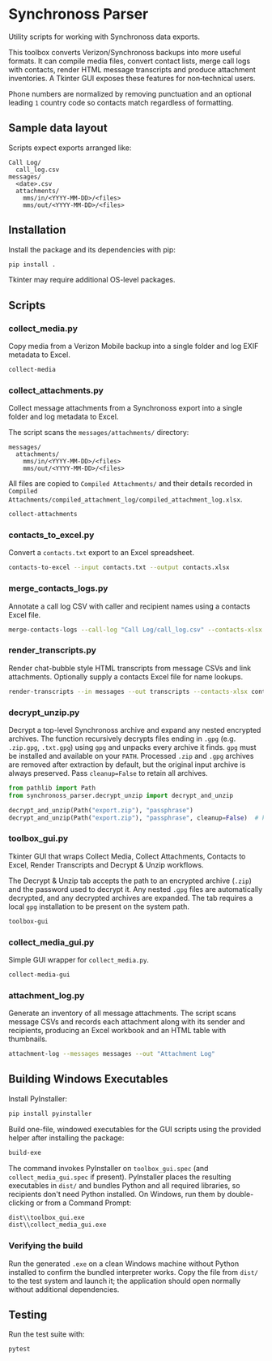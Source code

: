 # Synchronoss Parser

Utility scripts for working with Synchronoss data exports.

This toolbox converts Verizon/Synchronoss backups into more useful formats. It can compile media
files, convert contact lists, merge call logs with contacts, render HTML message transcripts and
produce attachment inventories. A Tkinter GUI exposes these features for non‑technical users.

Phone numbers are normalized by removing punctuation and an optional leading `1` country code so
contacts match regardless of formatting.

## Sample data layout

Scripts expect exports arranged like:

```
Call Log/
  call_log.csv
messages/
  <date>.csv
  attachments/
    mms/in/<YYYY-MM-DD>/<files>
    mms/out/<YYYY-MM-DD>/<files>
```

## Installation

Install the package and its dependencies with pip:

```bash
pip install .
```

Tkinter may require additional OS-level packages.

## Scripts

### collect_media.py
Copy media from a Verizon Mobile backup into a single folder and log EXIF metadata to Excel.

```bash
collect-media
```

### collect_attachments.py
Collect message attachments from a Synchronoss export into a single folder and log metadata to
Excel.

The script scans the `messages/attachments/` directory:

```
messages/
  attachments/
    mms/in/<YYYY-MM-DD>/<files>
    mms/out/<YYYY-MM-DD>/<files>
```

All files are copied to `Compiled Attachments/` and their details recorded in
`Compiled Attachments/compiled_attachment_log/compiled_attachment_log.xlsx`.

```bash
collect-attachments
```

### contacts_to_excel.py
Convert a `contacts.txt` export to an Excel spreadsheet.

```bash
contacts-to-excel --input contacts.txt --output contacts.xlsx
```

### merge_contacts_logs.py
Annotate a call log CSV with caller and recipient names using a contacts Excel file.

```bash
merge-contacts-logs --call-log "Call Log/call_log.csv" --contacts-xlsx contacts.xlsx
```

### render_transcripts.py
Render chat-bubble style HTML transcripts from message CSVs and link attachments. Optionally supply
a contacts Excel file for name lookups.

```bash
render-transcripts --in messages --out transcripts --contacts-xlsx contacts.xlsx
```

### decrypt_unzip.py
Decrypt a top-level Synchronoss archive and expand any nested encrypted archives. The function
recursively decrypts files ending in `.gpg` (e.g. `.zip.gpg`, `.txt.gpg`) using `gpg` and unpacks
every archive it finds. `gpg` must be installed and available on your `PATH`. Processed `.zip` and
`.gpg` archives are removed after extraction by default, but the original input archive is always
preserved. Pass `cleanup=False` to retain all archives.

```python
from pathlib import Path
from synchronoss_parser.decrypt_unzip import decrypt_and_unzip

decrypt_and_unzip(Path("export.zip"), "passphrase")
decrypt_and_unzip(Path("export.zip"), "passphrase", cleanup=False)  # keep archives
```

### toolbox_gui.py
Tkinter GUI that wraps Collect Media, Collect Attachments, Contacts to Excel, Render Transcripts and
Decrypt & Unzip workflows.

The Decrypt & Unzip tab accepts the path to an encrypted archive (``.zip``) and the password used
to decrypt it. Any nested ``.gpg`` files are automatically decrypted, and any decrypted archives are
expanded. The tab requires a local `gpg` installation to be present on the system path.

```bash
toolbox-gui
```

### collect_media_gui.py
Simple GUI wrapper for `collect_media.py`.

```bash
collect-media-gui
```

### attachment_log.py
Generate an inventory of all message attachments. The script scans message CSVs and
records each attachment along with its sender and recipients, producing an Excel
workbook and an HTML table with thumbnails.

```bash
attachment-log --messages messages --out "Attachment Log"
```

## Building Windows Executables

Install PyInstaller:

```bash
pip install pyinstaller
```

Build one-file, windowed executables for the GUI scripts using the provided
helper after installing the package:

```bash
build-exe
```

The command invokes PyInstaller on `toolbox_gui.spec` (and
`collect_media_gui.spec` if present). PyInstaller places the resulting
executables in `dist/` and bundles Python and all required libraries, so
recipients don't need Python installed. On Windows, run them by
double-clicking or from a Command Prompt:

```bash
dist\\toolbox_gui.exe
dist\\collect_media_gui.exe
```

### Verifying the build

Run the generated `.exe` on a clean Windows machine without Python
installed to confirm the bundled interpreter works. Copy the file from
`dist/` to the test system and launch it; the application should open
normally without additional dependencies.

## Testing

Run the test suite with:

```bash
pytest
```

